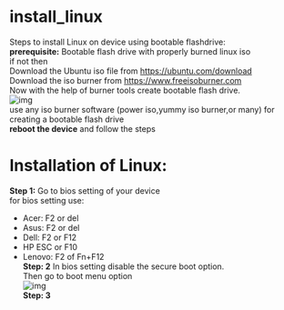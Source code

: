 # install_linux
Steps to install Linux on device using bootable flashdrive:<br>
**prerequisite:** Bootable flash drive with properly burned linux iso<br>
if not then <br>
Download the Ubuntu iso file from https://ubuntu.com/download<br>
Download the iso burner from https://www.freeisoburner.com<br>
Now with the help of burner tools create bootable flash drive.<br>
![img](https://www.freeisoburner.com/screenshot.gif)<br>
use any iso burner software (power iso,yummy iso burner,or many) for creating a bootable flash drive <br>
**reboot the device**
and follow the steps<br>
# Installation of Linux:<br>
**Step 1:** Go to bios setting of your device<br>
for bios setting use:<br>
- Acer: F2 or del
- Asus: F2 or del
- Dell: F2 or F12
- HP ESC or F10
- Lenovo: F2 of Fn+F12<br>
**Step: 2** In bios setting disable the secure boot option.
<br> Then go to boot menu option<br>
![img](https://rog-forum.asus.com/t5/image/serverpage/image-id/74117i202745192B683E9D/image-size/medium/is-moderation-mode/true?v=v2&px=400)<br>
**Step: 3** 

 
